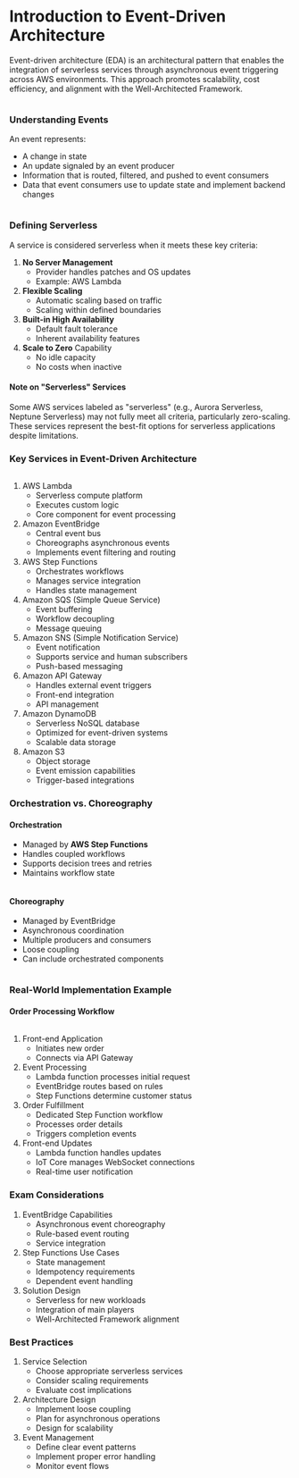 # Introduction to Event-Driven Architecture

Event-driven architecture (EDA) is an architectural pattern that enables the integration of serverless services through asynchronous event triggering across AWS environments. This approach promotes scalability, cost efficiency, and alignment with the Well-Architected Framework.

<figure><img src="../../../../.gitbook/assets/image (38).png" alt=""><figcaption></figcaption></figure>

### Understanding Events

An event represents:

* A change in state
* An update signaled by an event producer
* Information that is routed, filtered, and pushed to event consumers
* Data that event consumers use to update state and implement backend changes

<figure><img src="../../../../.gitbook/assets/image (31).png" alt=""><figcaption></figcaption></figure>

### Defining Serverless

A service is considered serverless when it meets these key criteria:

1. **No Server Management**
   * Provider handles patches and OS updates
   * Example: AWS Lambda
2. **Flexible Scaling**
   * Automatic scaling based on traffic
   * Scaling within defined boundaries
3. **Built-in High Availability**
   * Default fault tolerance
   * Inherent availability features
4. **Scale to Zero** Capability
   * No idle capacity
   * No costs when inactive

#### Note on "Serverless" Services

Some AWS services labeled as "serverless" (e.g., Aurora Serverless, Neptune Serverless) may not fully meet all criteria, particularly zero-scaling. These services represent the best-fit options for serverless applications despite limitations.

### Key Services in Event-Driven Architecture

<figure><img src="../../../../.gitbook/assets/image (32).png" alt=""><figcaption></figcaption></figure>

1. AWS Lambda
   * Serverless compute platform
   * Executes custom logic
   * Core component for event processing
2. Amazon EventBridge
   * Central event bus
   * Choreographs asynchronous events
   * Implements event filtering and routing
3. AWS Step Functions
   * Orchestrates workflows
   * Manages service integration
   * Handles state management
4. Amazon SQS (Simple Queue Service)
   * Event buffering
   * Workflow decoupling
   * Message queuing
5. Amazon SNS (Simple Notification Service)
   * Event notification
   * Supports service and human subscribers
   * Push-based messaging
6. Amazon API Gateway
   * Handles external event triggers
   * Front-end integration
   * API management
7. Amazon DynamoDB
   * Serverless NoSQL database
   * Optimized for event-driven systems
   * Scalable data storage
8. Amazon S3
   * Object storage
   * Event emission capabilities
   * Trigger-based integrations

### Orchestration vs. Choreography

#### Orchestration

* Managed by **AWS Step Functions**
* Handles coupled workflows
* Supports decision trees and retries
* Maintains workflow state

<figure><img src="../../../../.gitbook/assets/image (35).png" alt=""><figcaption></figcaption></figure>

#### Choreography

* Managed by EventBridge
* Asynchronous coordination
* Multiple producers and consumers
* Loose coupling
* Can include orchestrated components

<figure><img src="../../../../.gitbook/assets/image (33).png" alt=""><figcaption></figcaption></figure>

### Real-World Implementation Example

#### Order Processing Workflow

<figure><img src="../../../../.gitbook/assets/image (37).png" alt=""><figcaption></figcaption></figure>

1. Front-end Application
   * Initiates new order
   * Connects via API Gateway
2. Event Processing
   * Lambda function processes initial request
   * EventBridge routes based on rules
   * Step Functions determine customer status
3. Order Fulfillment
   * Dedicated Step Function workflow
   * Processes order details
   * Triggers completion events
4. Front-end Updates
   * Lambda function handles updates
   * IoT Core manages WebSocket connections
   * Real-time user notification

### Exam Considerations

1. EventBridge Capabilities
   * Asynchronous event choreography
   * Rule-based event routing
   * Service integration
2. Step Functions Use Cases
   * State management
   * Idempotency requirements
   * Dependent event handling
3. Solution Design
   * Serverless for new workloads
   * Integration of main players
   * Well-Architected Framework alignment

### Best Practices

1. Service Selection
   * Choose appropriate serverless services
   * Consider scaling requirements
   * Evaluate cost implications
2. Architecture Design
   * Implement loose coupling
   * Plan for asynchronous operations
   * Design for scalability
3. Event Management
   * Define clear event patterns
   * Implement proper error handling
   * Monitor event flows

